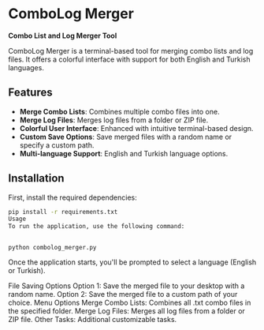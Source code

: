 # ComboLog Merger

**Combo List and Log Merger Tool**

ComboLog Merger is a terminal-based tool for merging combo lists and log files. It offers a colorful interface with support for both English and Turkish languages.

## Features

- **Merge Combo Lists**: Combines multiple combo files into one.
- **Merge Log Files**: Merges log files from a folder or ZIP file.
- **Colorful User Interface**: Enhanced with intuitive terminal-based design.
- **Custom Save Options**: Save merged files with a random name or specify a custom path.
- **Multi-language Support**: English and Turkish language options.

## Installation

First, install the required dependencies:

```bash
pip install -r requirements.txt
Usage
To run the application, use the following command:
```
```

python combolog_merger.py
```
Once the application starts, you'll be prompted to select a language (English or Turkish).

File Saving Options
Option 1: Save the merged file to your desktop with a random name.
Option 2: Save the merged file to a custom path of your choice.
Menu Options
Merge Combo Lists: Combines all .txt combo files in the specified folder.
Merge Log Files: Merges all log files from a folder or ZIP file.
Other Tasks: Additional customizable tasks.
